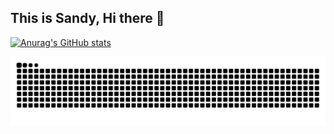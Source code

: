 ## This is Sandy, Hi there 👋

[![Anurag's GitHub stats](https://github-readme-stats.vercel.app/api?username=SandyKidYao)](https://github.com/SandyKidYao/github-readme-stats)


<picture>
  <source media="(prefers-color-scheme: dark)" srcset="https://raw.githubusercontent.com/SandykidYao/SandykidYao/output/github-contribution-grid-snake-dark.svg">
  <source media="(prefers-color-scheme: light)" srcset="https://raw.githubusercontent.com/SandykidYao/SandykidYao/output/github-contribution-grid-snake.svg">
  <img alt="github contribution grid snake animation" src="https://raw.githubusercontent.com/SandykidYao/SandykidYao/output/github-contribution-grid-snake.svg">
</picture>

<!--
**SandyKidYao/SandyKidYao** is a ✨ _special_ ✨ repository because its `README.md` (this file) appears on your GitHub profile.

Here are some ideas to get you started:

- 🔭 I’m currently working on ...
- 🌱 I’m currently learning ...
- 👯 I’m looking to collaborate on ...
- 🤔 I’m looking for help with ...
- 💬 Ask me about ...
- 📫 How to reach me: ...
- 😄 Pronouns: ...
- ⚡ Fun fact: ...
-->
